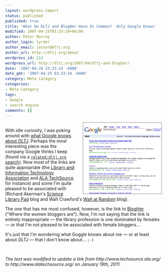 ```yaml
---
layout: wordpress-import
status: published
published: true
title: 'What Do DLTJ and BlogHer Have In Common?  Only Google Knows'
modified: 2007-04-25T03:33:24+00:00
author: Peter Murray
author_login: lyrdor
author_email: jester@dltj.org
author_url: http://dltj.org/about
wordpress_id: 213
wordpress_url: http://dltj.org/2007/04/dltj-and-blogher/
date: '2007-04-24 23:33:24 -0400'
date_gmt: '2007-04-25 03:33:24 -0400'
category: Meta Category
categories:
- Meta Category
tags:
- Google
- search engine
comments: []
---
```

<p><a href="/article/dltj-and-blogher/web-pages-related-to-dltjorg/" rel="attachment wp-att-212" title="Web Pages Related to DLTJ.ORG"><img src="/wp-content/uploads/2007/04/dltj-related.png" alt="Web Pages Related to DLTJ.ORG" style="float:right;width:50%;border:1px solid gray;margin-left:1.5em;" /></a><br />
With idle curiosity, I was poking around with <a href="http://www.google.com/search?hl=en&#038;q=info%3Adltj.org%2F">what Google knows about <i>DLTJ</i></a>.  Perhaps the most interesting piece was the company Google thinks I keep (found via a <a href="http://www.google.com/search?hl=en&#038;q=related%3Adltj.org%2F"><code>related:dltj.org</code> search</a>).  Now most of the links are quite appropriate (the <a href="http://www.lita.org/" title="ALA/LITA homepage">Library and Information Technology Association</a> and <a href="http://www.alatechsource.org/" title="ALA TechSource homepage">ALA TechSource</a> for instance) and some I'm quite pleased to be associated with (Richard Akerman's <a href="http://scilib.typepad.com/" title="Science Library Pad homepage">Science Library Pad</a> blog and Walt Crawford's <a href="http://walt.lishost.org/" title="Walt at Random homepage">Walt at Random</a> blog).  </p>
<p>The one that has me most confused, however, is the link to <a href="http://www.blogher.org/" title="BlogHer homepage">BlogHer</a> ("Where the women bloggers are").  Now, I'm not saying that the link is entirely inappropriate &mdash; the library profession is one  dominated by females &mdash; or that I'm not pleased to be associated with female bloggers...</p>
<p>It's just that I'm wondering what Goggle knows about me &mdash; or at least about <i>DLTJ</i> &mdash; that I don't know about...  <code>;-)</code></p>
<p><br clear="all" />
<p style="padding:0;margin:0;font-style:italic;">The text was modified to update a link from http://www.techsource.ala.org/ to http://www.alatechsource.org/ on January 19th, 2011.</p>

